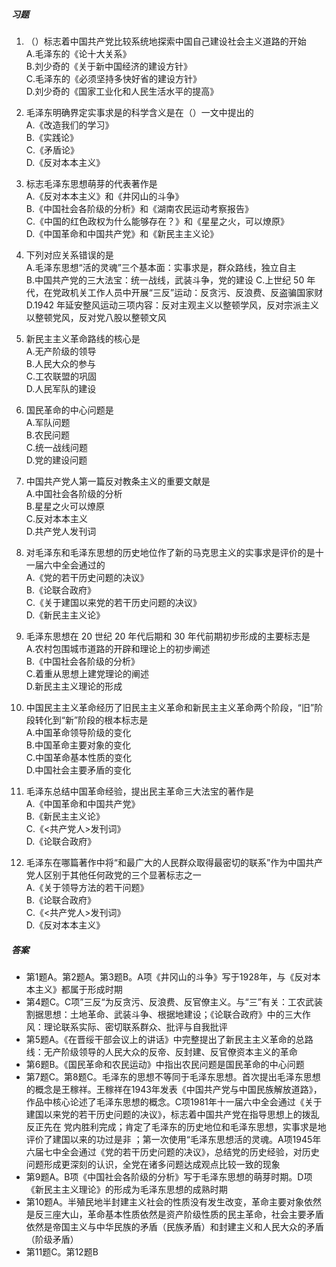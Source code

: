 ##### 习题

1. （）标志着中国共产党比较系统地探索中国自己建设社会主义道路的开始  
   A.毛泽东的《论十大关系》  
   B.刘少奇的《关于新中国经济的建设方针》  
   C.毛泽东的《必须坚持多快好省的建设方针》  
   D.刘少奇的《国家工业化和人民生活水平的提高》  

2. 毛泽东明确界定实事求是的科学含义是在（）一文中提出的  
   A.《改造我们的学习》  
   B.《实践论》  
   C.《矛盾论》  
   D.《反对本本主义》  

3. 标志毛泽东思想萌芽的代表著作是  
   A.《反对本本主义》和《井冈山的斗争》  
   B.《中国社会各阶级的分析》和《湖南农民运动考察报告》  
   C.《中国的红色政权为什么能够存在？》和《星星之火，可以燎原》  
   D.《中国革命和中国共产党》和《新民主主义论》  

4. 下列对应关系错误的是  
   A.毛泽东思想“活的灵魂”三个基本面：实事求是，群众路线，独立自主  
   B.中国共产党的三大法宝：统一战线，武装斗争，党的建设
   C.上世纪 50 年代，在党政机关工作人员中开展“三反”运动：反贪污、反浪费、反盗骗国家财  
   D.1942 年延安整风运动三项内容：反对主观主义以整顿学风，反对宗派主义以整顿党风，反对党八股以整顿文风  

5. 新民主主义革命路线的核心是  
   A.无产阶级的领导  
   B.人民大众的参与  
   C.工农联盟的巩固  
   D.人民军队的建设  

6. 国民革命的中心问题是  
   A.军队问题  
   B.农民问题  
   C.统一战线问题  
   D.党的建设问题  

7. 中国共产党人第一篇反对教条主义的重要文献是  
   A.中国社会各阶级的分析  
   B.星星之火可以燎原  
   C.反对本本主义  
   D.共产党人发刊词  

8. 对毛泽东和毛泽东思想的历史地位作了新的马克思主义的实事求是评价的是十一届六中全会通过的  
   A.《党的若干历史问题的决议》  
   B.《论联合政府》  
   C.《关于建国以来党的若干历史问题的决议》  
   D.《新民主主义论》  

9. 毛泽东思想在 20 世纪 20 年代后期和 30 年代前期初步形成的主要标志是  
   A.农村包围城市道路的开辟和理论上的初步阐述  
   B.《中国社会各阶级的分析》  
   C.着重从思想上建党理论的阐述  
   D.新民主主义理论的形成  

10. 中国民主主义革命经历了旧民主主义革命和新民主主义革命两个阶段，“旧”阶段转化到“新”阶段的根本标志是  
    A.中国革命领导阶级的变化  
    B.中国革命主要对象的变化  
    C.中国革命基本性质的变化  
    D.中国社会主要矛盾的变化  

11. 毛泽东总结中国革命经验，提出民主革命三大法宝的著作是  
    A.《中国革命和中国共产党》  
    B.《新民主主义论》  
    C.《<共产党人>发刊词》  
    D.《论联合政府》  

12. 毛泽东在哪篇著作中将“和最广大的人民群众取得最密切的联系”作为中国共产党人区别于其他任何政党的三个显著标志之一  
    A.《关于领导方法的若干问题》  
    B.《论联合政府》  
    C.《<共产党人>发刊词》  
    D.《反对本本主义》  

##### 答案

- 第1题A。第2题A。第3题B。A项《井冈山的斗争》写于1928年，与《反对本本主义》都属于形成时期
- 第4题C。C项”三反“为反贪污、反浪费、反官僚主义。与“三”有关：工农武装割据思想：土地革命、武装斗争、根据地建设；《论联合政府》中的三大作风：理论联系实际、密切联系群众、批评与自我批评
- 第5题A。《在晋绥干部会议上的讲话》中完整提出了新民主主义革命的总路线：无产阶级领导的人民大众的反帝、反封建、反官僚资本主义的革命
- 第6题B。《国民革命和农民运动》中指出农民问题是国民革命的中心问题
- 第7题C。第8题C。毛泽东的思想不等同于毛泽东思想。首次提出毛泽东思想的概念是王稼祥。王稼祥在1943年发表《中国共产党与中国民族解放道路》，作品中核心论述了毛泽东思想的概念。C项1981年十一届六中全会通过《关于建国以来党的若干历史问题的决议》，标志着中国共产党在指导思想上的拨乱反正先在 党内胜利完成；肯定了毛泽东的历史地位和毛泽东思想，实事求是地评价了建国以来的功过是非 ；第一次使用“毛泽东思想活的灵魂。A项1945年六届七中全会通过《党的若干历史问题的决议》，总结党的历史经验，对历史问题形成更深刻的认识，全党在诸多问题达成观点比较一致的现象
- 第9题A。B项《中国社会各阶级的分析》写于毛泽东思想的萌芽时期。D项《新民主主义理论》的形成为毛泽东思想的成熟时期
- 第10题A。半殖民地半封建主义社会的性质没有发生改变，革命主要对象依然是反三座大山，革命基本性质依然是资产阶级性质的民主革命，社会主要矛盾依然是帝国主义与中华民族的矛盾（民族矛盾）和封建主义和人民大众的矛盾（阶级矛盾）
- 第11题C。第12题B